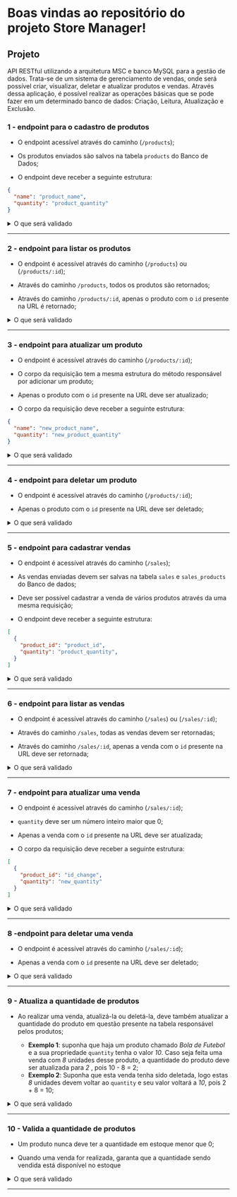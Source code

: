 
# Boas vindas ao repositório do projeto Store Manager!


## Projeto

API RESTful utilizando a arquitetura MSC e banco MySQL para a gestão de dados. Trata-se de um sistema de gerenciamento de vendas, onde será possível criar, visualizar, deletar e atualizar produtos e vendas.
Através dessa aplicação, é possível realizar as operações básicas que se pode fazer em um determinado banco de dados: Criação, Leitura, Atualização e Exclusão.



### 1 - endpoint para o cadastro de produtos

- O endpoint acessível através do caminho (`/products`);

- Os produtos enviados são salvos na tabela `products` do Banco de Dados;

- O endpoint deve receber a seguinte estrutura:

```json
{
  "name": "product_name",
  "quantity": "product_quantity"
}
```

<details close>
  <summary>O que será validado</summary>
  <br>
  
  > :point_right: Para o endpoint `POST /products`, o campo `name` deve ser uma _string_ com 5 ou mais caracteres e deve ser único.
  - Quando a requisição é feita sem o atributo `name` :  
    ```json
      { "quantity": 100 }
    ```
    - sua API deve responder com status http `400` e o seguinte `body`:
    ```json
      { "message": "\"name\" is required" }          
    ```

  - Quando a requisição é feita e contém o seguinte `body`:
    ```json
      { "name": "pro", "quantity": 100 }
    ```
    - sua API deve responder com status http `422` e o seguinte `body`:
    ```json
      { "message": "\"name\" length must be at least 5 characters long" }          
    ```
  - Quando a requisição é feita com o atributo `name` igual um já cadastrado:
    ```json
      { "name": "produto", "quantity": 100 }
    ```
    - sua API deve responder com status http `409` e o seguinte `body`:
    ```json
      { "message": "Product already exists" }          
    ```

  > :point_right: Para o endpoint `POST /products`, o campo`quantity` deve ser um número inteiro maior que 0.
  - Quando a requisição é feita sem o atributo `quantity` :
    ```json
      { "name": "produto" }
    ```
    - sua API deve responder com status http `400` e o seguinte `body`:
      ```json
        { "message": "\"quantity\" is required" }          
      ```

  - Quando a requisição é feita e contém os seguintes `body`:
    ```json
      { "name": "produto", "quantity": "string" }
    ```         
    ```json
      { "name": "produto", "quantity": -1 }
    ```
    ```json
      { "name": "produto", "quantity": 0 }
    ```
    - sua API deve responder com status http `422` e o seguinte `body`:
    ```json
      { "message": "\"quantity\" must be a number larger than or equal to 1" }           
    ```

  > :point_right: Para o endpoint `POST /products`, quando a requisição é feita corretamente, o produto deve ser cadastrado.
  - Quando a requisição é feita e contém o seguinte `body`:
    ```json
      { "name": "produto", "quantity": 10 }
    ```
    - sua API deve responder com status http `201` e o seguinte `body`:
    ```json
      { "id": 1, "name": "produto", "quantity": 10 }          
    ```
</details>

---

### 2 - endpoint para listar os produtos

- O endpoint é acessível através do caminho (`/products`) ou (`/products/:id`);

- Através do caminho `/products`, todos os produtos são retornados;

- Através do caminho `/products/:id`, apenas o produto com o `id` presente na URL é retornado;

<details close>
  <summary>O que será validado</summary>
  <br>

  > :point_right: Para o endpoint `GET /products`, será validado que todos produtos estão sendo retornados.
  - sua API deve responder com status http `200` e o seguinte `body`:
  ```json
    [
      {
        "id": 1,
        "name": "produto A",
        "quantity": 10
      },
      {
        "id": 2,
        "name": "produto B",
        "quantity": 20
      }
    ]
  ```

  > :point_right: Para o endpoint `GET /products/:id`, será validado que é possível listar um determinado produto.
  - sua API deve responder com status http `200` e o seguinte `body`:
    ```json
      {
        "id": 1,
        "name": "produto A",
        "quantity": 10
      }
    ```
  
  > :point_right: Para o endpoint `GET /products/:id`, será validado que não é possível listar um produto que não existe.
  - sua API deve responder com status http `404` e o seguinte `body`:
    ```json
      { "message": "Product not found" }
    ```
</details>

---

### 3 - endpoint para atualizar um produto

- O endpoint é acessível através do caminho (`/products/:id`);

- O corpo da requisição tem a mesma estrutura do método responsável por adicionar um produto;

- Apenas o produto com o `id` presente na URL deve ser atualizado;

- O corpo da requisição deve receber a seguinte estrutura:

```json
{
  "name": "new_product_name",
  "quantity": "new_product_quantity"
}
```

<details close>
  <summary>O que será validado</summary>
  <br>
  
  > :point_right: Para o endpoint `PUT /products/:id`, o campo `name` deve ser uma _string_ com 5 ou mais caracteres e deve ser único.
  - Quando a requisição é feita e contém o seguinte `body`:
    ```json
      { "name": "pro", "quantity": 15 }
    ```
    - sua API deve responder com status http `422` e o seguinte `body`:
    ```json
      { "message": "\"name\" length must be at least 5 characters long" }          
    ```

  > :point_right: Para o endpoint `PUT /products/:id`, o campo`quantity` deve ser um número inteiro maior que 0.
  - Quando a requisição é feita e contém os seguintes `body`:
    ```json
      { "name": "produto", "quantity": "string" }
    ```         
    ```json
      { "name": "produto", "quantity": -1 }
    ```
    ```json
      { "name": "produto", "quantity": 0 }
    ```
    - sua API deve responder com status http `422` e o seguinte `body`:
    ```json
      { "message": "\"quantity\" must be a number larger than or equal to 1" }           
    ```

  > :point_right: Para o endpoint `PUT /products/:id`, quando a requisição é feita corretamente, o produto deve ser alterado.
  - Quando a requisição é feita e contém o seguinte `body`: 
    ```json
      { "name": "produto", "quantity": 15 }
    ```
    - sua API deve responder com status http `200` e o seguinte `body`:
    ```json
      { "id": 1, "name": "produto", "quantity": 15 }          
    ```
  
  > :point_right: Para o endpoint `PUT /products/:id`, será validado que não é possível alterar um produto que não existe.
  - sua API deve responder com status http `404` e o seguinte `body`:
    ```json
      { "message": "Product not found" }
    ```
</details>

---

### 4 - endpoint para deletar um produto

- O endpoint é acessível através do caminho (`/products/:id`);

- Apenas o produto com o `id` presente na URL deve ser deletado;

<details close>
  <summary>O que será validado</summary>
  <br>

  > :point_right: Para o endpoint `DELETE /products/:id`, será validado que é possível deletar um produto com sucesso.
  - sua API deve responder com status http `200` e o seguinte `body`:
  ```json
    {
      "id": 1,
      "name": "produto A",
      "quantity": 10
    }
  ```

  > :point_right: Para o endpoint `DELETE /products/:id`, será validado que não é possível deletar um produto que não existe.
  - sua API deve responder com status http `404` e o seguinte `body`:
    ```json
      { "message": "Product not found" }
    ```
</details>

---

### 5 - endpoint para cadastrar vendas

- O endpoint é acessível através do caminho (`/sales`);

- As vendas enviadas devem ser salvas na tabela `sales` e `sales_products` do Banco de dados;

- Deve ser possível cadastrar a venda de vários produtos através da uma mesma requisição;

- O endpoint deve receber a seguinte estrutura:

```json
[
  {
    "product_id": "product_id",
    "quantity": "product_quantity",
  }
]
```

<details close>
  <summary>O que será validado</summary>
  <br>
  
  > :point_right: Para o endpoint `POST /sales`, o campo `product_id` deve ser um _id_ de um produto anteriormente cadastrado.
  - Quando a requisição é feita sem o atributo `product_id` :  
    ```json
      [
        {
          "quantity": 1
        }
      ]
    ```
    - sua API deve responder com status http `400` e o seguinte `body`:
    ```json
      { "message": "\"product_id\" is required" }          
    ```

  > :point_right: Para o endpoint `POST /sales`, o campo`quantity` deve ser um número inteiro maior que 0.
  - Quando a requisição é feita sem o atributo `quantity` :
    ```json
      [
        {
          "product_id": 1
        }
      ]
    ```
    - sua API deve responder com status http `400` e o seguinte `body`:
      ```json
        { "message": "\"quantity\" is required" }          
      ```

  - Quando a requisição é feita e contém os seguintes `body`:
    ```json
      [
        {
          "product_id": 1,
          "quantity": -1
        }
      ]
    ```         
    ```json
      [
        {
          "product_id": 1,
          "quantity": 0
        }
      ]
    ```
    ```json
      [
        {
          "product_id": 1,
          "quantity": "string"
        }
      ]
    ```
    - sua API deve responder com status http `422` e o seguinte `body`:
    ```json
      { "message": "\"quantity\" must be a number larger than or equal to 1" }           
    ```

  > :point_right: Para o endpoint `POST /sales`, quando a requisição é feita corretamente, o produto deve ser cadastrado.
  - Quando a requisição é feita e contém o seguinte `body`:
    ```json
      [
        {
          "product_id": 1,
          "quantity": 3
        }
      ]
    ```
    - sua API deve responder com status http `201` e o seguinte `body`:
    ```json
      {
        "id": 1,
        "itemsSold": [
          {
            "product_id": 1,
            "quantity": 3
          }
        ]
      }          
    ```

  > :point_right: Para o endpoint `POST /sales`, quando a requisição é feita corretamente, a venda deve ser cadastrada.
  - Quando a requisição é feita e contém o seguinte `body`:
    ```json
      [
        {
          "product_id": 1,
          "quantity": 2
        },
        {
          "product_id": 2,
          "quantity": 5
        }
      ]
    ```
    - sua API deve responder com status http `201` e o seguinte `body`:
    ```json
      {
        "id": 1,
        "itemsSold": [
          {
            "product_id": 1,
            "quantity": 2
          },
          {
            "product_id": 2,
            "quantity": 5
          }
        ]
      }          
    ```
</details>

---

### 6 - endpoint para listar as vendas

- O endpoint é acessível através do caminho (`/sales`) ou (`/sales/:id`);

- Através do caminho `/sales`, todas as vendas devem ser retornadas;

- Através do caminho `/sales/:id`, apenas a venda com o `id` presente na URL deve ser retornada;

<details close>
  <summary>O que será validado</summary>
  <br>

  > :point_right: Para o endpoint `GET /sales`, será validado que todas vendas estão sendo retornados.
  - sua API deve responder com status http `200` e o seguinte `body`:
  ```json
    [
      {
        "saleId": 1,
        "date": "2021-09-09T04:54:29.000Z",
        "product_id": 1,
        "quantity": 2
      },
      {
        "saleId": 1,
        "date": "2021-09-09T04:54:54.000Z",
        "product_id": 2,
        "quantity": 2
      }
    ]
  ```

  > :point_right: Para o endpoint `GET /sales/:id`, será validado que é possível listar uma determinada venda.
  - sua API deve responder com status http `200` e o seguinte `body`:
    ```json
      [
        { 
          "date": "2021-09-09T04:54:29.000Z",
          "product_id": 1,
          "quantity": 2
        },
        {
          "date": "2021-09-09T04:54:54.000Z",
          "product_id": 2,
          "quantity": 2
        }
      ]
    ```
  
  > :point_right: Para o endpoint `GET /sales/:id`, será validado que não é possível listar uma venda que não existe.
  - sua API deve responder com status http `404` e o seguinte `body`:
    ```json
      { "message": "Sale not found" }
    ```
</details>

---

### 7 - endpoint para atualizar uma venda

- O endpoint é acessível através do caminho (`/sales/:id`);

- `quantity` deve ser um número inteiro maior que 0;

- Apenas a venda com o `id` presente na URL deve ser atualizada;

- O corpo da requisição deve receber a seguinte estrutura:

```json
[
  {
    "product_id": "id_change",
    "quantity": "new_quantity"
  }
]
```

<details close>
  <summary>O que será validado</summary>
  <br>

  > :point_right: Para o endpoint `PUT /sales/:id`, o campo `product_id` deve ser um _id_ de um produto anteriormente cadastrado.
  - Quando a requisição é feita sem o atributo `product_id` :  
    ```json
      [
        {
          "quantity": 10
        }
      ]
    ```
    - sua API deve responder com status http `400` e o seguinte `body`:
    ```json
      { "message": "\"product_id\" is required" }          
    ```
  
  > :point_right: Para o endpoint `PUT /sales/:id`, o campo `quantity` deve ser um número inteiro maior que 0.
  - Quando a requisição é feita sem o atributo `quantity` :  
    ```json
      [
        {
          "product_id": 1
        }
      ]
    ```
    - sua API deve responder com status http `400` e o seguinte `body`:
    ```json
      { "message": "\"quantity\" is required" }          
    ```

  - Quando a requisição é feita e contém os seguintes `body`:
    ```json
      [
        {
          "product_id": 1,
          "quantity": -1
        }
      ]
    ```         
    ```json
      [
        {
          "product_id": 1,
          "quantity": 0
        }
      ]
    ```
    ```json
      [
        {
          "product_id": 1,
          "quantity": "string"
        }
      ]
    ```
    - sua API deve responder com status http `422` e o seguinte `body`:
    ```json
      { "message": "\"quantity\" must be a number larger than or equal to 1" }           
    ```

  > :point_right: Para o endpoint `PUT /sales/:id`, quando a requisição é feita corretamente, a venda deve ser alterada.
  - Quando a requisição é feita e contém o seguinte `body`: 
    ```json
      [
        {
          "product_id": 1,
          "quantity": 6
        }
      ]
    ```
    - sua API deve responder com status http `200` e o seguinte `body`:
    ```json
      {
        "saleId": 1,
        "itemUpdated": [
          {
            "product_id": 1,
            "quantity": 6
          }
        ]
      }        
    ```
</details>

---

### 8 -endpoint para deletar uma venda

- O endpoint é acessível através do caminho (`/sales/:id`);

- Apenas a venda com o `id` presente na URL deve ser deletado;

<details close>
  <summary>O que será validado</summary>
  <br>

  > :point_right: Para o endpoint `DELETE /sales/:id`, será validado que é possível deletar uma venda com sucesso.
  - sua API deve responder com status http `200` e o seguinte `body`:
  ```json
    [
      { 
        "date": "2021-09-09T04:54:29.000Z",
        "product_id": 1,
        "quantity": 2
      },
      {
        "date": "2021-09-09T04:54:54.000Z",
        "product_id": 2,
        "quantity": 2
      }
    ]   
  ```
  
  > :point_right: Para o endpoint `DELETE /sales/:id`, será validado que não é possível deletar uma venda que não existe. 
  - sua API deve responder com status http `404` e o seguinte `body`:
  ```json
    { "message": "Sale not found" }          
  ```

</details>

---

### 9 - Atualiza a quantidade de produtos

- Ao realizar uma venda, atualizá-la ou deletá-la, deve também atualizar a quantidade do produto em questão presente na tabela responsável pelos produtos;

  - **Exemplo 1**: suponha que haja um produto chamado *Bola de Futebol* e a sua propriedade `quantity` tenha o valor *10*. Caso seja feita uma venda com *8* unidades desse produto, a quantidade do produto deve ser atualizada para *2* , pois 10 - 8 = 2;
  - **Exemplo 2**: Suponha que esta venda tenha sido deletada, logo estas *8* unidades devem voltar ao `quantity` e seu valor voltará a *10*, pois 2 + 8 = 10;

<details close>
  <summary>O que será validado</summary>
  <br>

  > :point_right: Será validado que ao **fazer uma determinada venda**, a quantidade do produto deverá ser atualizada **também** na tabela responsável pelos produtos.
  
  > :point_right: Será validado que ao **deletar uma determinada venda**, a quantidade do produto deverá ser atualizada **também** na tabela responsável pelos produtos;.
 
</details>

---

### 10 - Valida a quantidade de produtos

- Um produto nunca deve ter a quantidade em estoque menor que 0;

- Quando uma venda for realizada, garanta que a quantidade sendo vendida está disponível no estoque

<details close>
  <summary>O que será validado</summary>
  <br>

  > :point_right: Para o endpoint `POST /sales`, será validado que a quantidade de produtos em estoque nunca seja menor que 0 (zero). 
  - Quando a requisição é feita com uma quantidade superior a quantidade em estoque:  
    ```json
      [
        {
          "product_id": 1,
          "quantity": 100
        }
      ]
    ```
    - sua API deve responder com status http `422` e o seguinte `body`:
    ```json
      { "message": "Such amount is not permitted to sell" }          
    ```
  
</details>

---


